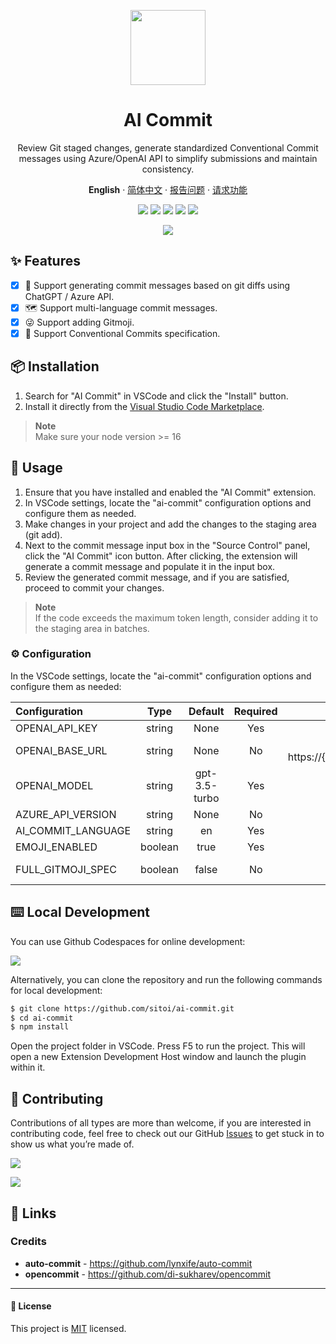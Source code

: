 <a name="readme-top"></a>

<div align="center">

<img height="120" src="https://github.com/Sitoi/ai-commit/blob/main/images/logo.png?raw=true">

<h1>AI Commit</h1>

Review Git staged changes, generate standardized Conventional Commit messages using Azure/OpenAI API to simplify submissions and maintain consistency.

**English** · [简体中文](./README.zh_CN.md) · [报告问题][github-issues-link] · [请求功能][github-issues-link]

<!-- SHIELD GROUP -->

[![][github-contributors-shield]][github-contributors-link]
[![][github-forks-shield]][github-forks-link]
[![][github-stars-shield]][github-stars-link]
[![][github-issues-shield]][github-issues-link]
[![][github-license-shield]][github-license-link]

![](https://github.com/sitoi/ai-commit/blob/main/aicommit.gif?raw=true)

</div>

## ✨ Features

- [x] 🤯 Support generating commit messages based on git diffs using ChatGPT / Azure API.
- [x] 🗺️ Support multi-language commit messages.
- [x] 😜 Support adding Gitmoji.
- [x] 📝 Support Conventional Commits specification.

## 📦 Installation

1. Search for "AI Commit" in VSCode and click the "Install" button.
2. Install it directly from the [Visual Studio Code Marketplace](https://marketplace.visualstudio.com/items?itemName=Sitoi.ai-commit).

> **Note**\
> Make sure your node version >= 16

## 🤯 Usage

1. Ensure that you have installed and enabled the "AI Commit" extension.
2. In VSCode settings, locate the "ai-commit" configuration options and configure them as needed.
3. Make changes in your project and add the changes to the staging area (git add).
4. Next to the commit message input box in the "Source Control" panel, click the "AI Commit" icon button. After clicking, the extension will generate a commit message and populate it in the input box.
5. Review the generated commit message, and if you are satisfied, proceed to commit your changes.

> **Note**\
> If the code exceeds the maximum token length, consider adding it to the staging area in batches.

### ⚙️ Configuration

In the VSCode settings, locate the "ai-commit" configuration options and configure them as needed:

| Configuration      |  Type   |    Default    | Required |                                            Notes                                             |
| :----------------- | :-----: | :-----------: | :------: | :------------------------------------------------------------------------------------------: |
| OPENAI_API_KEY     | string  |     None      |   Yes    |                 [OpenAI token](https://platform.openai.com/account/api-keys)                 |
| OPENAI_BASE_URL    | string  |     None      |    No    |     If using Azure, use: https://{resource}.openai.azure.com/openai/deployments/{model}      |
| OPENAI_MODEL       | string  | gpt-3.5-turbo |   Yes    |                                         OpenAI MODEL                                         |
| AZURE_API_VERSION  | string  |     None      |    No    |                                      AZURE_API_VERSION                                       |
| AI_COMMIT_LANGUAGE | string  |      en       |   Yes    |                                    Supports 19 languages                                     |
| EMOJI_ENABLED      | boolean |     true      |   Yes    |                                   Enable or disable Emoji                                    |
| FULL_GITMOJI_SPEC  | boolean |     false     |    No    | Enable the complete GitEmoji specification, see [https://gitmoji.dev/](https://gitmoji.dev/) |

## ⌨️ Local Development

You can use Github Codespaces for online development:

[![][github-codespace-shield]][github-codespace-link]

Alternatively, you can clone the repository and run the following commands for local development:

```bash
$ git clone https://github.com/sitoi/ai-commit.git
$ cd ai-commit
$ npm install
```

Open the project folder in VSCode. Press F5 to run the project. This will open a new Extension Development Host window and launch the plugin within it.

## 🤝 Contributing

Contributions of all types are more than welcome, if you are interested in contributing code, feel free to check out our GitHub [Issues][github-issues-link] to get stuck in to show us what you’re made of.

[![][pr-welcome-shield]][pr-welcome-link]

[![][github-contrib-shield]][github-contrib-link]

## 🔗 Links

### Credits

- **auto-commit** - <https://github.com/lynxife/auto-commit>
- **opencommit** - <https://github.com/di-sukharev/opencommit>

---

#### 📝 License

This project is [MIT](./LICENSE) licensed.

<!-- LINK GROUP -->

[github-codespace-link]: https://codespaces.new/sitoi/ai-commit
[github-codespace-shield]: https://github.com/codespaces/badge.svg
[github-contributors-link]: https://github.com/sitoi/ai-commit/graphs/contributors
[github-contributors-shield]: https://img.shields.io/github/contributors/sitoi/ai-commit?color=c4f042&labelColor=black&style=flat-square
[github-forks-link]: https://github.com/sitoi/ai-commit/network/members
[github-forks-shield]: https://img.shields.io/github/forks/sitoi/ai-commit?color=8ae8ff&labelColor=black&style=flat-square
[github-issues-link]: https://github.com/sitoi/ai-commit/issues
[github-issues-shield]: https://img.shields.io/github/issues/sitoi/ai-commit?color=ff80eb&labelColor=black&style=flat-square
[github-license-link]: https://github.com/sitoi/ai-commit/blob/main/LICENSE
[github-license-shield]: https://img.shields.io/github/license/sitoi/ai-commit?color=white&labelColor=black&style=flat-square
[github-stars-link]: https://github.com/sitoi/ai-commit/network/stargazers
[github-stars-shield]: https://img.shields.io/github/stars/sitoi/ai-commit?color=ffcb47&labelColor=black&style=flat-square
[pr-welcome-link]: https://github.com/sitoi/ai-commit/pulls
[pr-welcome-shield]: https://img.shields.io/badge/🤯_pr_welcome-%E2%86%92-ffcb47?labelColor=black&style=for-the-badge
[github-contrib-link]: https://github.com/sitoi/ai-commit/graphs/contributors
[github-contrib-shield]: https://contrib.rocks/image?repo=sitoi%2Fai-commit
